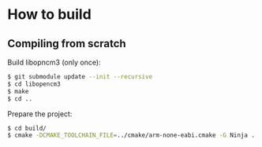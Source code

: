 # How to build


## Compiling from scratch
Build libopncm3 (only once):  
```sh
$ git submodule update --init --recursive
$ cd libopencm3
$ make
$ cd ..
```

Prepare the project:  
```sh
$ cd build/
$ cmake -DCMAKE_TOOLCHAIN_FILE=../cmake/arm-none-eabi.cmake -G Ninja ..
```

